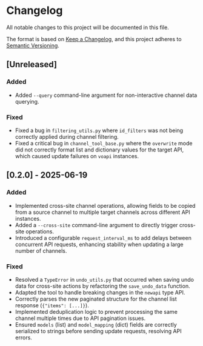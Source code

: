 # Changelog

All notable changes to this project will be documented in this file.

The format is based on [Keep a Changelog](https://keepachangelog.com/en/1.0.0/),
and this project adheres to [Semantic Versioning](https://semver.org/spec/v2.0.0.html).

## [Unreleased]

### Added
- Added `--query` command-line argument for non-interactive channel data querying.

### Fixed
- Fixed a bug in `filtering_utils.py` where `id_filters` was not being correctly applied during channel filtering.
- Fixed a critical bug in `channel_tool_base.py` where the `overwrite` mode did not correctly format list and dictionary values for the target API, which caused update failures on `voapi` instances.

## [0.2.0] - 2025-06-19

### Added
- Implemented cross-site channel operations, allowing fields to be copied from a source channel to multiple target channels across different API instances.
- Added a `--cross-site` command-line argument to directly trigger cross-site operations.
- Introduced a configurable `request_interval_ms` to add delays between concurrent API requests, enhancing stability when updating a large number of channels.

### Fixed
- Resolved a `TypeError` in `undo_utils.py` that occurred when saving undo data for cross-site actions by refactoring the `save_undo_data` function.
- Adapted the tool to handle breaking changes in the `newapi` type API.
- Correctly parses the new paginated structure for the channel list response (`{"items": [...]}`).
- Implemented deduplication logic to prevent processing the same channel multiple times due to API pagination issues.
- Ensured `models` (list) and `model_mapping` (dict) fields are correctly serialized to strings before sending update requests, resolving API errors.
